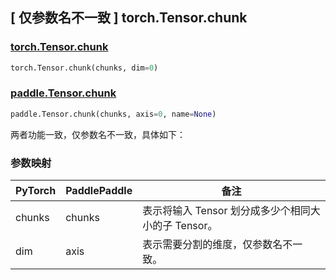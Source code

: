 ## [ 仅参数名不一致 ] torch.Tensor.chunk

### [torch.Tensor.chunk](https://pytorch.org/docs/stable/generated/torch.Tensor.chunk.html?highlight=chunk#torch.Tensor.chunk)

```python
torch.Tensor.chunk(chunks, dim=0)
```

### [paddle.Tensor.chunk](paddlepaddle.org.cn/documentation/docs/zh/api/paddle/Tensor_cn.html#chunk-chunks-axis-0-name-none)

```python
paddle.Tensor.chunk(chunks, axis=0, name=None)
```

两者功能一致，仅参数名不一致，具体如下：
### 参数映射
| PyTorch    | PaddlePaddle | 备注                                                   |
|------------| ------------ | ------------------------------------------------------ |
| chunks     | chunks         |  表示将输入 Tensor 划分成多少个相同大小的子 Tensor。               |
| dim        | axis           |   表示需要分割的维度，仅参数名不一致。               |
